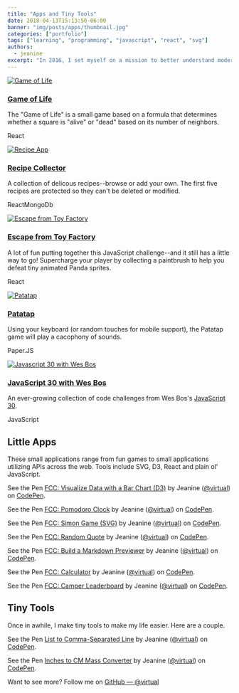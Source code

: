 ```yaml
---
title: "Apps and Tiny Tools"
date: 2018-04-13T15:13:50-06:00 
banner: "img/posts/apps/thumbnail.jpg"
categories: ["portfolio"]
tags: ["learning", "programming", "javascript", "react", "svg"]
authors:
  - jeanine
excerpt: "In 2016, I set myself on a mission to better understand modern frameworks and JavaScript. It's been a rewarding journey—completing the freeCodeCamp Front-End certification, working through a round and a half of #100DaysOfCode and participating in a 12-week bootcamp through Montana Code School. Here are some of the web applications I've created along the way."
---
```



<div class="card">
  <div class="card-image">
  <a href="https://virtual.github.io/fcc-game-of-life/"><img src="/img/posts/apps/game-of-life.jpg" alt="Game of Life"></a>
  </div>
  <div class="card-content">
  <h3><a href="https://virtual.github.io/fcc-game-of-life/">Game of Life</a></h3>
  <p>The "Game of Life" is a small game based on a formula that determines whether a square is "alive" or "dead" based on its number of neighbors. </p>
  <p class="tags"><span>React</span></p>
  </div>
</div>


<div class="card">
  <div class="card-image">
  <a href="https://fcc-recipe.herokuapp.com/"><img src="/img/posts/apps/recipe2.jpg" alt="Recipe App"></a>
  </div>
  <div class="card-content">
  <h3><a href="https://fcc-recipe.herokuapp.com/">Recipe Collector</a></h3>
  <p>A collection of delicous recipes--browse or add your own. The first five recipes are protected so they can't be deleted or modified.</p>
  <p class="tags"><span>React</span><span>MongoDb</span></p>
  </div>
</div>

<div class="card">
  <div class="card-image">
  <a href="https://virtual.github.io/toy-factory/"><img src="/img/posts/apps/toy-factory.jpg" alt="Escape from Toy Factory"></a>
  </div>
  <div class="card-content">
  <h3><a href="https://virtual.github.io/toy-factory/">Escape from Toy Factory</a></h3>
  <p>A lot of fun putting together this JavaScript challenge--and it still has a little way to go! Supercharge your player by collecting a paintbrush to help you defeat tiny animated Panda sprites.</p>
  <p class="tags"><span>React</span></p>
  </div>
</div>

<div class="card">
  <div class="card-image">
  <a href="https://virtual.github.io/udemy-web-dev-bootcamp-patatap/"><img src="/img/posts/apps/patatap.jpg" alt="Patatap"></a>
  </div>
  <div class="card-content">
  <h3><a href="https://virtual.github.io/udemy-web-dev-bootcamp-patatap/">Patatap</a></h3>
  <p>Using your keyboard (or random touches for mobile support), the Patatap game will play a cacophony of sounds.</p>
  <p class="tags"><span>Paper.JS</span></p>
  </div>
</div>

<div class="card">
  <div class="card-image">
  <a href="https://virtual-javascript30.herokuapp.com/index.html"><img src="/img/posts/apps/javascript30.jpg" alt="Javascript 30 with Wes Bos"></a>
  </div>
  <div class="card-content">
  <h3><a href="https://virtual-javascript30.herokuapp.com/index.html">JavaScript 30 with Wes Bos</a></h3>
  <p>An ever-growing collection of code challenges from Wes Bos's <a href="https://javascript30.com/">JavaScript 30</a>.</p>
  <p class="tags"><span>JavaScript</span></p>
  </div>
</div>
 













## Little Apps

These small applications range from fun games to small applications utilizing APIs across the web. Tools include SVG, D3, React and plain ol' JavaScript.


<p data-height="400" data-theme-id="0" data-slug-hash="XEXVpp" data-default-tab="result" data-user="virtual" data-embed-version="2" data-pen-title="FCC: Visualize Data with a Bar Chart (D3)" class="codepen">See the Pen <a href="https://codepen.io/virtual/pen/XEXVpp/">FCC: Visualize Data with a Bar Chart (D3)</a> by Jeanine (<a href="https://codepen.io/virtual">@virtual</a>) on <a href="https://codepen.io">CodePen</a>.</p>
<script async src="https://static.codepen.io/assets/embed/ei.js"></script>

<p data-height="400" data-theme-id="0" data-slug-hash="VjoXag" data-default-tab="result" data-user="virtual" data-embed-version="2" data-pen-title="FCC: Pomodoro Clock" class="codepen">See the Pen <a href="https://codepen.io/virtual/pen/VjoXag/">FCC: Pomodoro Clock</a> by Jeanine (<a href="https://codepen.io/virtual">@virtual</a>) on <a href="https://codepen.io">CodePen</a>.</p>
<script async src="https://static.codepen.io/assets/embed/ei.js"></script>

<p data-height="400" data-theme-id="0" data-slug-hash="XjWoAk" data-default-tab="result" data-user="virtual" data-embed-version="2" data-pen-title="FCC: Simon Game (SVG)" class="codepen">See the Pen <a href="https://codepen.io/virtual/pen/XjWoAk/">FCC: Simon Game (SVG)</a> by Jeanine (<a href="https://codepen.io/virtual">@virtual</a>) on <a href="https://codepen.io">CodePen</a>.</p>
<script async src="https://static.codepen.io/assets/embed/ei.js"></script>

<p data-height="400" data-theme-id="0" data-slug-hash="jqJeKb" data-default-tab="result" data-user="virtual" data-embed-version="2" data-pen-title="FCC: Random Quote" class="codepen">See the Pen <a href="https://codepen.io/virtual/pen/jqJeKb/">FCC: Random Quote</a> by Jeanine (<a href="https://codepen.io/virtual">@virtual</a>) on <a href="https://codepen.io">CodePen</a>.</p>
<script async src="https://static.codepen.io/assets/embed/ei.js"></script>

<p data-height="400" data-theme-id="0" data-slug-hash="aBarwb" data-default-tab="result" data-user="virtual" data-embed-version="2" data-pen-title="FCC: Build a Markdown Previewer" class="codepen">See the Pen <a href="https://codepen.io/virtual/pen/aBarwb/">FCC: Build a Markdown Previewer</a> by Jeanine (<a href="https://codepen.io/virtual">@virtual</a>) on <a href="https://codepen.io">CodePen</a>.</p>
<script async src="https://static.codepen.io/assets/embed/ei.js"></script>

<p data-height="400" data-theme-id="0" data-slug-hash="pbBYmB" data-default-tab="result" data-user="virtual" data-embed-version="2" data-pen-title="FCC: Calculator" class="codepen">See the Pen <a href="https://codepen.io/virtual/pen/pbBYmB/">FCC: Calculator</a> by Jeanine (<a href="https://codepen.io/virtual">@virtual</a>) on <a href="https://codepen.io">CodePen</a>.</p>
<script async src="https://static.codepen.io/assets/embed/ei.js"></script>

<p data-height="400" data-theme-id="0" data-slug-hash="rjwywO" data-default-tab="result" data-user="virtual" data-embed-version="2" data-pen-title="FCC: Camper Leaderboard" class="codepen">See the Pen <a href="https://codepen.io/virtual/pen/rjwywO/">FCC: Camper Leaderboard</a> by Jeanine (<a href="https://codepen.io/virtual">@virtual</a>) on <a href="https://codepen.io">CodePen</a>.</p>
<script async src="https://static.codepen.io/assets/embed/ei.js"></script>

## Tiny Tools

Once in awhile, I make tiny tools to make my life easier. Here are a couple.  

<p data-height="400" data-theme-id="0" data-slug-hash="dzpPjm" data-default-tab="result" data-user="virtual" data-embed-version="2" data-pen-title="List to Comma-Separated Line" class="codepen">See the Pen <a href="https://codepen.io/virtual/pen/dzpPjm/">List to Comma-Separated Line</a> by Jeanine (<a href="https://codepen.io/virtual">@virtual</a>) on <a href="https://codepen.io">CodePen</a>.</p>
<script async src="https://static.codepen.io/assets/embed/ei.js"></script>

<p data-height="400" data-theme-id="0" data-slug-hash="XawEqe" data-default-tab="result" data-user="virtual" data-embed-version="2" data-pen-title="Inches to CM Mass Converter" class="codepen">See the Pen <a href="https://codepen.io/virtual/pen/XawEqe/">Inches to CM Mass Converter</a> by Jeanine (<a href="https://codepen.io/virtual">@virtual</a>) on <a href="https://codepen.io">CodePen</a>.</p>
<script async src="https://static.codepen.io/assets/embed/ei.js"></script>

Want to see more? Follow me on [GitHub — @virtual](https://github.com/virtual)